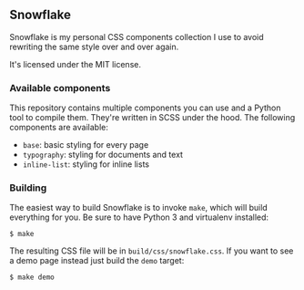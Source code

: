 ## Snowflake

Snowflake is my personal CSS components collection I use to avoid rewriting the
same style over and over again.

It's licensed under the MIT license.

### Available components

This repository contains multiple components you can use and a Python tool to
compile them. They're written in SCSS under the hood. The following components
are available:

 * `base`: basic styling for every page
 * `typography`: styling for documents and text
 * `inline-list`: styling for inline lists

### Building

The easiest way to build Snowflake is to invoke `make`, which will build
everything for you. Be sure to have Python 3 and virtualenv installed:

```
$ make
```

The resulting CSS file will be in `build/css/snowflake.css`. If you want to see
a demo page instead just build the `demo` target:

```
$ make demo
```
